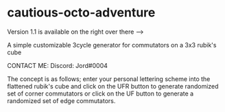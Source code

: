 # cautious-octo-adventure
Version 1.1 is available on the right over there -->

A simple customizable 3cycle generator for commutators on a 3x3 rubik's cube

CONTACT ME:
Discord: Jord#0004


The concept is as follows; enter your personal lettering scheme into the flattened rubik's cube and click on the UFR button to generate randomized set of corner commutators or click on the UF button to generate a randomized set of edge commutators. 

